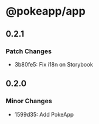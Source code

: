 # @pokeapp/app

## 0.2.1

### Patch Changes

- 3b80fe5: Fix i18n on Storybook

## 0.2.0

### Minor Changes

- 1599d35: Add PokeApp
